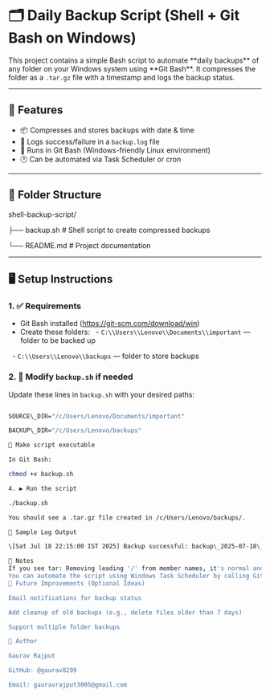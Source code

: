 # 🗂️ Daily Backup Script (Shell + Git Bash on Windows)



This project contains a simple Bash script to automate \*\*daily backups\*\* of any folder on your Windows system using \*\*Git Bash\*\*. It compresses the folder as a `.tar.gz` file with a timestamp and logs the backup status.



---



## 🔧 Features



- 📦 Compresses and stores backups with date \& time
- 📝 Logs success/failure in a `backup.log` file
- 🐧 Runs in Git Bash (Windows-friendly Linux environment)
- 🕐 Can be automated via Task Scheduler or cron

---

## 📁 Folder Structure

shell-backup-script/

├── backup.sh # Shell script to create compressed backups

└── README.md # Project documentation

---

## 🖥️ Setup Instructions

### 1. ✅ Requirements

- Git Bash installed (https://git-scm.com/download/win)
- Create these folders:
&nbsp; - `C:\\Users\\Lenovo\\Documents\\important` — folder to be backed up

&nbsp; - `C:\\Users\\Lenovo\\backups` — folder to store backups

### 2. 📜 Modify `backup.sh` if needed

Update these lines in `backup.sh` with your desired paths:

```bash

SOURCE\_DIR="/c/Users/Lenovo/Documents/important"

BACKUP\_DIR="/c/Users/Lenovo/backups"

🔐 Make script executable

In Git Bash:

chmod +x backup.sh

4. ▶️ Run the script

./backup.sh

You should see a .tar.gz file created in /c/Users/Lenovo/backups/.

🧾 Sample Log Output

\[Sat Jul 18 22:15:00 IST 2025] Backup successful: backup\_2025-07-18\_22-15-00.tar.gz

🧠 Notes
If you see tar: Removing leading '/' from member names, it's normal and safe to ignore.
You can automate the script using Windows Task Scheduler by calling Git Bash and this script.
📌 Future Improvements (Optional Ideas)

Email notifications for backup status

Add cleanup of old backups (e.g., delete files older than 7 days)

Support multiple folder backups

🙌 Author

Gaurav Rajput

GitHub: @gaurav8299

Email: gauravrajput3005@gmail.com
